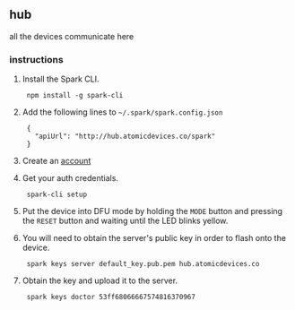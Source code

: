 ## hub

all the devices communicate here

### instructions

1. Install the Spark CLI.

        npm install -g spark-cli

2. Add the following lines to `~/.spark/spark.config.json`

        {
          "apiUrl": "http://hub.atomicdevices.co/spark"
        }

3. Create an [account](http://hub.atomicdevices.co/register)

4. Get your auth credentials.

        spark-cli setup

5. Put the device into DFU mode by holding the `MODE` button and pressing the `RESET` button and waiting until the LED blinks yellow.

6. You will need to obtain the server's public key in order to flash onto the device.

        spark keys server default_key.pub.pem hub.atomicdevices.co

7. Obtain the key and upload it to the server.

        spark keys doctor 53ff68066667574816370967